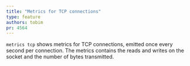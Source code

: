 ```yaml
---
title: "Metrics for TCP connections"
type: feature
authors: tobim
pr: 4564
---
```


`metrics tcp` shows metrics for TCP connections, emitted once every second per
connection. The metrics contains the reads and writes on the socket and the
number of bytes transmitted.
